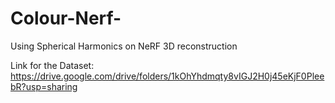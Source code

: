 # Colour-Nerf-
Using Spherical Harmonics on NeRF 3D reconstruction

Link for the Dataset: https://drive.google.com/drive/folders/1kOhYhdmqty8vIGJ2H0j45eKjF0PleebR?usp=sharing
